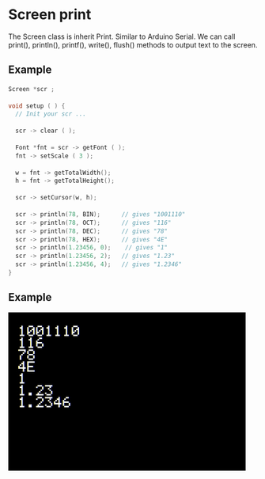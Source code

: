 # Screen print

The Screen class is inherit Print. Similar to Arduino Serial. We can call print(), println(), printf(), write(), flush() methods to output text to the screen.

## Example

```cpp
Screen *scr ;

void setup ( ) {
  // Init your scr ...
  
  scr -> clear ( );

  Font *fnt = scr -> getFont ( );
  fnt -> setScale ( 3 );

  w = fnt -> getTotalWidth();
  h = fnt -> getTotalHeight();

  scr -> setCursor(w, h);

  scr -> println(78, BIN);      // gives "1001110"
  scr -> println(78, OCT);      // gives "116"
  scr -> println(78, DEC);      // gives "78"
  scr -> println(78, HEX);      // gives "4E"
  scr -> println(1.23456, 0);    // gives "1"
  scr -> println(1.23456, 2);   // gives "1.23"
  scr -> println(1.23456, 4);   // gives "1.2346"
}
```

## Example

<img src="./print.jpg" width="480" />
